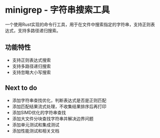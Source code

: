 # minigrep - 字符串搜索工具
一个使用Rust实现的命令行工具，用于在文件中搜索指定的字符串，支持正则表达式，支持多路径递归搜索。

## 功能特性
- 支持正则表达式搜索
- 支持多路径递归搜索
- 支持忽略大小写搜索

## Next to do
- 添加字符串查找优化，判断表达式是否是正则匹配
- 添加匹配结果流式处理，不收集结果排序后再打印
- 添加SIMD优化的字符串查找
- 添加大文件分块查找字符串并解决边界问题
- 添加单元测试和集成测试
- 添加性能测试和相关文档